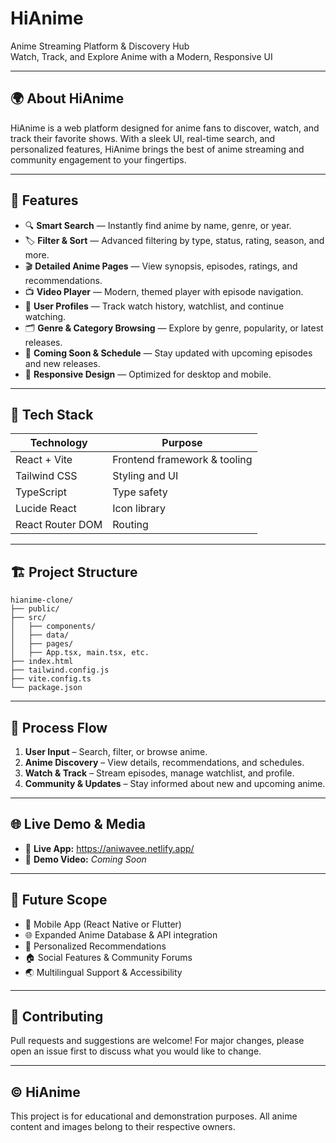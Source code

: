 # HiAnime

Anime Streaming Platform & Discovery Hub  
Watch, Track, and Explore Anime with a Modern, Responsive UI

---

## 🌍 About HiAnime

HiAnime is a web platform designed for anime fans to discover, watch, and track their favorite shows. With a sleek UI, real-time search, and personalized features, HiAnime brings the best of anime streaming and community engagement to your fingertips.

---

## 🚀 Features

- 🔍 **Smart Search** — Instantly find anime by name, genre, or year.
- 🏷️ **Filter & Sort** — Advanced filtering by type, status, rating, season, and more.
- 🎬 **Detailed Anime Pages** — View synopsis, episodes, ratings, and recommendations.
- 📺 **Video Player** — Modern, themed player with episode navigation.
- 📝 **User Profiles** — Track watch history, watchlist, and continue watching.
- 🗂️ **Genre & Category Browsing** — Explore by genre, popularity, or latest releases.
- 📅 **Coming Soon & Schedule** — Stay updated with upcoming episodes and new releases.
- 🌙 **Responsive Design** — Optimized for desktop and mobile.

---

## 🔧 Tech Stack

| Technology         | Purpose                        |
|--------------------|-------------------------------|
| React + Vite       | Frontend framework & tooling   |
| Tailwind CSS       | Styling and UI                 |
| TypeScript         | Type safety                    |
| Lucide React       | Icon library                   |
| React Router DOM   | Routing                        |

---

## 🏗 Project Structure

```
hianime-clone/
├── public/
├── src/
│   ├── components/
│   ├── data/
│   ├── pages/
│   ├── App.tsx, main.tsx, etc.
├── index.html
├── tailwind.config.js
├── vite.config.ts
└── package.json
```

---

## 🧭 Process Flow

1. **User Input** – Search, filter, or browse anime.
2. **Anime Discovery** – View details, recommendations, and schedules.
3. **Watch & Track** – Stream episodes, manage watchlist, and profile.
4. **Community & Updates** – Stay informed about new and upcoming anime.

---

## 🌐 Live Demo & Media

- 🔗 **Live App:** https://aniwavee.netlify.app/
- 🎥 **Demo Video:** _Coming Soon_

---

## 🔮 Future Scope

- 📱 Mobile App (React Native or Flutter)
- 🌐 Expanded Anime Database & API integration
- 🧠 Personalized Recommendations
- 🏠 Social Features & Community Forums
- 🌏 Multilingual Support & Accessibility

---

## 🤝 Contributing

Pull requests and suggestions are welcome! For major changes, please open an issue first to discuss what you would like to change.

---

## © HiAnime

This project is for educational and demonstration purposes. All anime content and images belong to their respective owners.